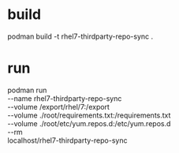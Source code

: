 # build
podman build -t rhel7-thirdparty-repo-sync .

# run
podman run \
--name rhel7-thirdparty-repo-sync \
--volume /export/rhel/7:/export \
--volume ./root/requirements.txt:/requirements.txt \
--volume ./root/etc/yum.repos.d:/etc/yum.repos.d \
--rm \
localhost/rhel7-thirdparty-repo-sync
